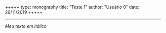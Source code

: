 +++++
type: monography
title: "Teste 1"
author: "Usuário 0"
date: 26/11/2019
+++++
*****
*Meu texto em itálico*
